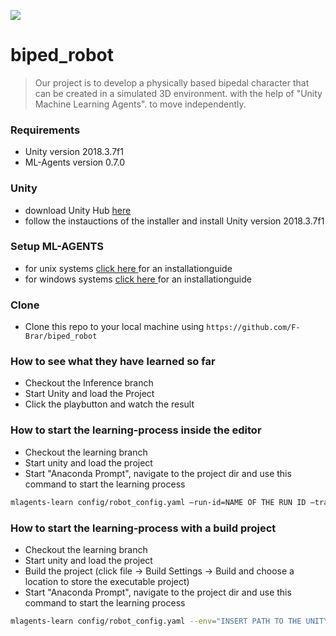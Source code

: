 <img src="https://upload.wikimedia.org/wikipedia/commons/d/d3/Cloud-Machine-Learning-Engine-Logo.svg"></img>
# biped_robot

> Our project is to develop a physically based bipedal
character that can be created in a simulated 3D environment.
with the help of "Unity Machine Learning Agents".
to move independently.


### Requirements
- Unity version 2018.3.7f1
- ML-Agents version 0.7.0


### Unity
- download Unity Hub <a href="https://public-cdn.cloud.unity3d.com/hub/prod/UnityHubSetup.exe" target="_blank"> here </a>
- follow the instauctions of the installer and install Unity version 2018.3.7f1
### Setup ML-AGENTS
- for unix systems <a href="https://github.com/Unity-Technologies/ml-agents/blob/master/docs/Installation.md" target="_blank"> click here </a>  for an installationguide
- for windows systems <a href="https://github.com/Unity-Technologies/ml-agents/blob/master/docs/Installation-Windows.md" target="_blank"> click here </a>  for an installationguide

### Clone

- Clone this repo to your local machine using `https://github.com/F-Brar/biped_robot`

### How to see what they have learned so far
* Checkout the Inference branch
* Start Unity and load the Project
* Click the playbutton and watch the result

### How to start the learning-process inside the editor
* Checkout the learning branch
* Start unity and load the project
* Start "Anaconda Prompt", navigate to the project dir and use this command to start the learning process
```sh
mlagents-learn config/robot_config.yaml —run-id=NAME OF THE RUN ID —train
```

### How to start the learning-process with a build project
* Checkout the learning branch
* Start unity and load the project
* Build the project (click file -> Build Settings -> Build and choose a location to store the executable project)
* Start "Anaconda Prompt", navigate to the project dir and use this command to start the learning process
```sh
mlagents-learn config/robot_config.yaml --env="INSERT PATH TO THE UNITY ENVIRONMENT.EXE" --train --run-id=INSERT NAME OF THE RUN ID
```
